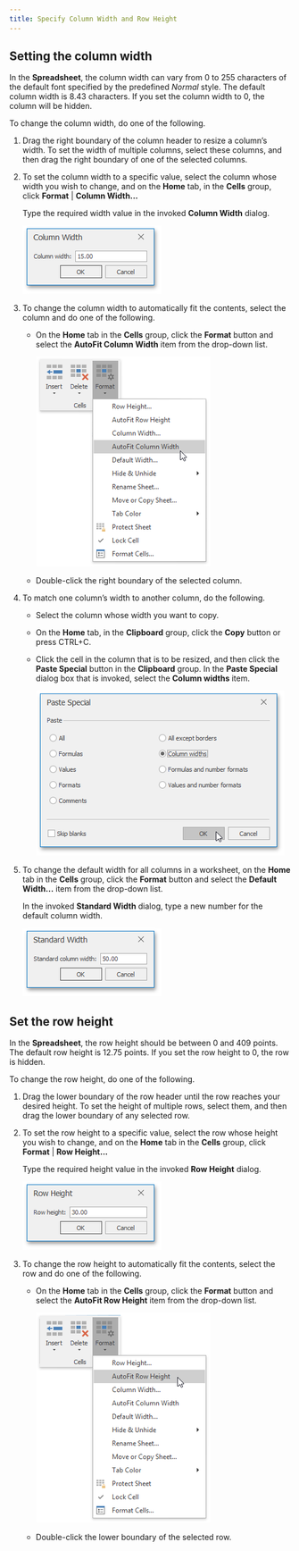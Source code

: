 ```yaml
---
title: Specify Column Width and Row Height
---
```

## Setting the column width
In the **Spreadsheet**, the column width can vary from 0 to 255 characters of the default font specified by the predefined _Normal_ style. The default column width is 8.43 characters. If you set the column width to 0, the column will be hidden.
 

To change the column width, do one of the following.
1. Drag the right boundary of the column header to resize a column’s width. To set the width of multiple columns, select these columns, and then drag the right boundary of one of the selected columns.
2. To set the column width to a specific value, select the column whose width you wish to change, and on the **Home** tab, in the **Cells** group, click **Format** | **Column Width...**
	
	Type the required width value in the invoked **Column Width** dialog.
	
	![Spreadsheet_ColumnWidthDialog](../../../images/Img121224.png)
3. To change the column width to automatically fit the contents, select the column and do one of the following.
	* On the **Home** tab in the **Cells** group, click the **Format** button and select the **AutoFit Column Width** item from the drop-down list.
		
		![AutoFitColumnWidth.png](../../../images/Img21248.png)
	* Double-click the right boundary of the selected column.
4. To match one column’s width to another column, do the following.
	* Select the column whose width you want to copy.
	* On the **Home** tab, in the **Clipboard** group, click the **Copy** button or press CTRL+C.
	* Click the cell in the column that is to be resized, and then click the **Paste Special** button in the **Clipboard** group. In the **Paste Special** dialog box that is invoked, select the **Column widths** item.
		
		![PasteSpecialColumnWidths.png](../../../images/Img21250.png)
5. To change the default width for all columns in a worksheet, on the **Home** tab in the **Cells** group, click the **Format** button and select the **Default Width...** item from the drop-down list.
	
	In the invoked **Standard Width** dialog, type a new number for the default column width.
	
	![Spreadsheet_StandardWidthDialog](../../../images/Img121230.png)

## Set the row height
In the **Spreadsheet**, the row height should be between 0 and 409 points. The default row height is 12.75 points. If you set the row height to 0, the row is hidden.
 

To change the row height, do one of the following.
1. Drag the lower boundary of the row header until the row reaches your desired height. To set the height of multiple rows, select them, and then drag the lower boundary of any selected row.
2. To set the row height to a specific value, select the row whose height you wish to change, and on the **Home** tab in the **Cells** group, click **Format** | **Row Height...**
	
	Type the required height value in the invoked **Row Height** dialog.
	
	![Spreadsheet_RowHeightDialog](../../../images/Img121226.png)
3. To change the row height to automatically fit the contents, select the row and do one of the following.
	* On the **Home** tab in the **Cells** group, click the **Format** button and select the **AutoFit Row Height** item from the drop-down list.
		
		![AutoFitRowHeight.png](../../../images/Img21249.png)
	* Double-click the lower boundary of the selected row.